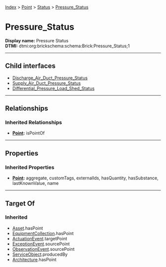 [Index](../../../Index.md) > [Point](../../Point.md) > [Status](../Status.md) > [Pressure_Status](#)
# Pressure_Status

**Display name:** Pressure Status<br />
**DTMI:** dtmi:org:brickschema:schema:Brick:Pressure_Status;1

---

## Child interfaces
* [Discharge_Air_Duct_Pressure_Status](Discharge_Air_Duct_Pressure_Status.md)
* [Supply_Air_Duct_Pressure_Status](Supply_Air_Duct_Pressure_Status.md)
* [Differential_Pressure_Load_Shed_Status](Differential_Pressure_Load_Shed_Status/Differential_Pressure_Load_Shed_Status.md)

---

## Relationships

### Inherited Relationships
* **[Point](../../Point.md):** isPointOf

---

## Properties

### Inherited Properties
* **[Point](../../Point.md):** aggregate, customTags, externalIds, hasQuantity, hasSubstance, lastKnownValue, name

---

## Target Of
### Inherited
* [Asset](../../../Asset/Asset.md).hasPoint
* [EquipmentCollection](../../../Collection/EquipmentCollection.md).hasPoint
* [ActuationEvent](../../../Event/PointEvent/ActuationEvent.md).targetPoint
* [ExceptionEvent](../../../Event/PointEvent/ExceptionEvent.md).sourcePoint
* [ObservationEvent](../../../Event/PointEvent/ObservationEvent.md).sourcePoint
* [ServiceObject](../../../Information/ServiceObject/ServiceObject.md).producedBy
* [Architecture](../../../Space/Architecture/Architecture.md).hasPoint
